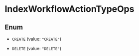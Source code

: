 

# IndexWorkflowActionTypeOps

## Enum


* `CREATE` (value: `"CREATE"`)

* `DELETE` (value: `"DELETE"`)



